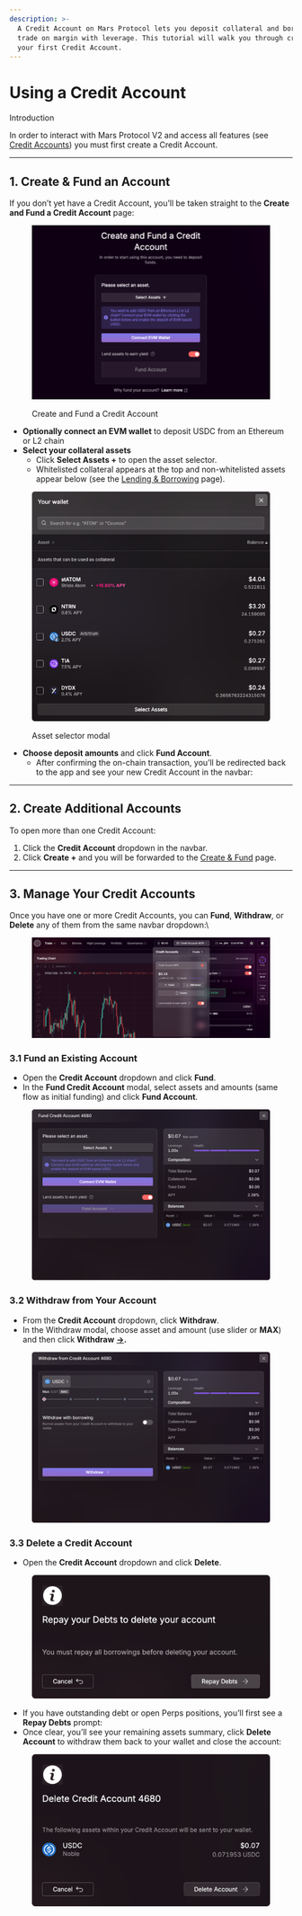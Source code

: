 ```yaml
---
description: >-
  A Credit Account on Mars Protocol lets you deposit collateral and borrow or
  trade on margin with leverage. This tutorial will walk you through creating
  your first Credit Account.
---
```


# Using a Credit Account

Introduction

In order to interact with Mars Protocol V2 and access all features (see [Credit Accounts](../credit-accounts.md)) you must first create a Credit Account.

***

## 1. Create & Fund an Account

If you don’t yet have a Credit Account, you’ll be taken straight to the **Create and Fund a Credit Account** page:

<figure><img src="../.gitbook/assets/mars_create_credit_account.png" alt=""><figcaption><p>Create and Fund a Credit Account</p></figcaption></figure>

* **Optionally connect an EVM wallet** to deposit USDC from an Ethereum or L2 chain
* **Select your collateral assets**
  * Click **Select Assets +** to open the asset selector.
  * Whitelisted collateral appears at the top and non-whitelisted assets appear below (see the [Lending & Borrowing](../lending-and-borrowing.md) page).

<figure><img src="../.gitbook/assets/mars_asset_select_modal.png" alt=""><figcaption><p>Asset selector modal</p></figcaption></figure>

* **Choose deposit amounts** and click **Fund Account**.
  * After confirming the on-chain transaction, you’ll be redirected back to the app and see your new Credit Account in the navbar:

***

## 2. Create Additional Accounts

To open more than one Credit Account:

1. Click the **Credit Account** dropdown in the navbar.
2. Click **Create +** and you will be forwarded to the [Create & Fund](using-a-credit-account.md#id-1.-create-and-fund-an-account) page.

***

## 3. Manage Your Credit Accounts

Once you have one or more Credit Accounts, you can **Fund**, **Withdraw**, or **Delete** any of them from the same navbar dropdown:\


<figure><img src="../.gitbook/assets/image (19).png" alt=""><figcaption></figcaption></figure>

### 3.1 Fund an Existing Account

* Open the **Credit Account** dropdown and click **Fund**.
* In the **Fund Credit Account** modal, select assets and amounts (same flow as initial funding) and click **Fund Account**.

<figure><img src="../.gitbook/assets/mars_account_fund.png" alt=""><figcaption></figcaption></figure>

### 3.2 Withdraw from Your Account

* From the **Credit Account** dropdown, click **Withdraw**.
* In the Withdraw modal, choose asset and amount (use slider or **MAX**) and then click **Withdraw** [**→**](https://www.toptal.com/designers/htmlarrows/arrows/right-arrow/)**.**

<figure><img src="../.gitbook/assets/mars_account_withdraw.png" alt=""><figcaption></figcaption></figure>

### 3.3 Delete a Credit Account

* Open the **Credit Account** dropdown and click **Delete**.

<figure><img src="../.gitbook/assets/mars_repay_before_delete.png" alt=""><figcaption></figcaption></figure>

* If you have outstanding debt or open Perps positions, you’ll first see a **Repay Debts** prompt:
* Once clear, you’ll see your remaining assets summary, click **Delete Account** to withdraw them back to your wallet and close the account:

<figure><img src="../.gitbook/assets/mars_delete_account.png" alt=""><figcaption></figcaption></figure>
